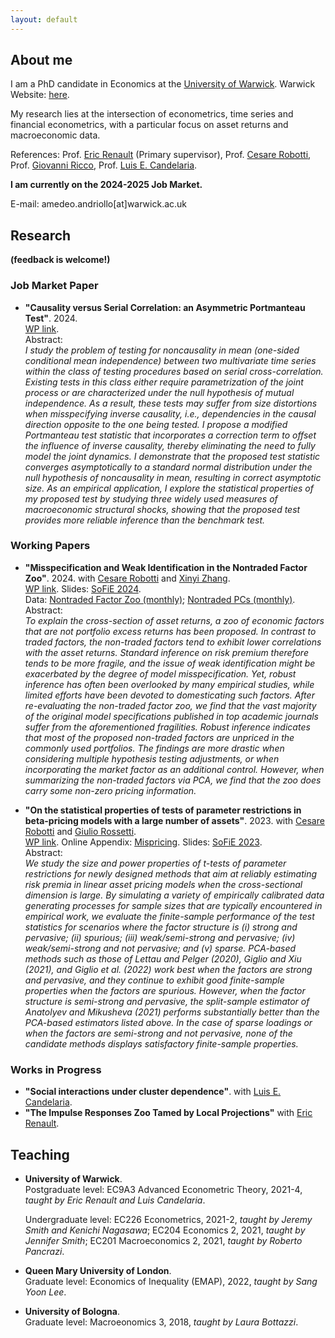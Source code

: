 ```yaml
---
layout: default
---
```


## About me

I am a PhD candidate in Economics at the [University of Warwick](https://warwick.ac.uk/fac/soc/economics/). Warwick Website: [here](https://warwick.ac.uk/fac/soc/economics/staff/aandriollo/).

My research lies at the intersection of econometrics, time series and financial econometrics, with a particular focus on asset returns and macroeconomic data. 

References: Prof. [Eric Renault](https://warwick.ac.uk/fac/soc/economics/staff/emrrenault/#) (Primary supervisor), Prof. [Cesare Robotti](https://www.cesarerobotti.com), Prof. [Giovanni Ricco](https://www.giovanni-ricco.com), Prof. [Luis E. Candelaria](https://lecandelaria.github.io).

 **I am currently on the 2024-2025 Job Market.**

E-mail: amedeo.andriollo[at]warwick.ac.uk 

## Research

**(feedback is welcome!)**

### Job Market Paper

- **"Causality versus Serial Correlation: an Asymmetric Portmanteau Test"**. 2024. \
[WP link](assets/pdf/JMP_Andriollo.pdf).\
Abstract: \
*I study the problem of testing for noncausality in mean (one-sided conditional mean independence) between two multivariate time series within the class of testing procedures based on serial cross-correlation. Existing tests in this class either require parametrization of the joint process or are characterized under the null hypothesis of mutual independence. As a result, these tests may suffer from size distortions when misspecifying inverse causality, i.e., dependencies in the causal direction opposite to the one being tested. I propose a modified Portmanteau test statistic that incorporates a correction term to offset the influence of inverse causality, thereby eliminating the need to fully model the joint dynamics. I demonstrate that the proposed test statistic converges asymptotically to a standard normal distribution under the null hypothesis of noncausality in mean, resulting in correct asymptotic size. As an empirical application, I explore the statistical properties of my proposed test by studying three widely used measures of macroeconomic structural shocks, showing that the proposed test provides more reliable inference than the benchmark test.*

### Working Papers

- **"Misspecification and Weak Identification in the Nontraded Factor Zoo"**. 2024. with [Cesare Robotti](https://www.cesarerobotti.com) and [Xinyi Zhang](https://warwick.ac.uk/fac/soc/wbs/subjects/finance/faculty1/phd_students/xinyi-zhang/). \
[WP link](assets/pdf/ARZ-3.pdf). Slides: [SoFiE 2024](https://www.dropbox.com/scl/fi/j1mg11h6q6nuqrlj16ire/nontraded_sofie24.pdf?rlkey=bp1vgedtnbz2vswbyg3b6zrab&dl=0). \
 Data: [Nontraded Factor Zoo (monthly)](https://www.dropbox.com/scl/fi/3uc9455qwugk3vvpuzsir/all_nontraded_monthly_Oct2024.xlsx?rlkey=lyhmffscqe3af28kfqggs4a6d&dl=0); [Nontraded PCs (monthly)](https://www.dropbox.com/scl/fi/tz45uxrols0kazt17y85a/data1eqGX.xls?rlkey=xgos0xsjbdca40l38rgisygth&dl=0). \
Abstract: \
*To explain the cross-section of asset returns, a zoo of economic factors that are not portfolio excess returns has been proposed. In contrast to traded factors, the non-traded factors tend to exhibit lower correlations with the asset returns. Standard inference on risk premium therefore tends to be more fragile, and the issue of weak identification might be exacerbated by the degree of model misspecification. Yet, robust inference has often been overlooked by many empirical studies, while limited efforts have been devoted to domesticating such factors. After re-evaluating the non-traded factor zoo, we find that the vast majority of the original model specifications published in top academic journals suffer from the aforementioned fragilities. Robust inference indicates that most of the proposed non-traded factors are unpriced in the commonly used portfolios. The findings are more drastic when considering multiple hypothesis testing adjustments, or when incorporating the market factor as an additional control. However, when summarizing the non-traded factors via PCA, we find that the zoo does carry some non-zero pricing information.*

- **"On the statistical properties of tests of parameter restrictions in beta-pricing models with a large number of assets"**. 2023. with [Cesare Robotti](https://www.cesarerobotti.com) and [Giulio Rossetti](https://giuliorossetti94.github.io). \
[WP link](assets/pdf/ARR_statistical_.pdf). Online Appendix: [Mispricing](https://www.dropbox.com/s/6uhz62iu0fahm11/output_misspricing.pdf?dl=0). Slides: [SoFiE 2023](https://www.dropbox.com/s/as0rnxq13xefbkq/sofie.pdf?dl=0).\
Abstract: \
*We study the size and power properties of t-tests of parameter restrictions for newly designed methods that aim at reliably estimating risk premia in linear asset pricing models when the cross-sectional dimension is large. By simulating a variety of empirically calibrated data generating processes for sample sizes that are typically encountered in empirical work, we evaluate the finite-sample performance of the test statistics for scenarios where the factor structure is (i) strong and pervasive; (ii) spurious; (iii) weak/semi-strong and pervasive; (iv) weak/semi-strong and not pervasive; and (v) sparse. PCA-based methods such as those of Lettau and Pelger (2020), Giglio and Xiu (2021), and Giglio et al. (2022) work best when the factors are strong and pervasive, and they continue to exhibit good finite-sample properties when the factors are spurious. However, when the factor structure is semi-strong and pervasive, the split-sample estimator of Anatolyev and Mikusheva (2021) performs substantially better than the PCA-based estimators listed above. In the case of sparse loadings or when the factors are semi-strong and not pervasive, none of the candidate methods displays satisfactory finite-sample properties.*


### Works in Progress

- **"Social interactions under cluster dependence"**. with [Luis E. Candelaria](https://lecandelaria.github.io).
- **"The Impulse Responses Zoo Tamed by Local Projections"** with [Eric Renault](https://warwick.ac.uk/fac/soc/economics/staff/emrrenault/#).

## Teaching 

- **University of Warwick**. \
  Postgraduate level: EC9A3 Advanced Econometric Theory, 2021-4, *taught by Eric Renault and Luis Candelaria*.
  
   Undergraduate level: EC226 Econometrics, 2021-2, *taught by Jeremy Smith and Kenichi Nagasawa*; EC204 Economics 2, 2021, *taught by Jennifer Smith*; EC201 Macroeconomics 2, 2021, *taught by Roberto Pancrazi*.
  
- **Queen Mary University of London**. \
  Graduate level: Economics of Inequality (EMAP), 2022, *taught by Sang Yoon Lee*.
  
- **University of Bologna**. \
  Graduate level: Macroeonomics 3, 2018, *taught by Laura Bottazzi*.







